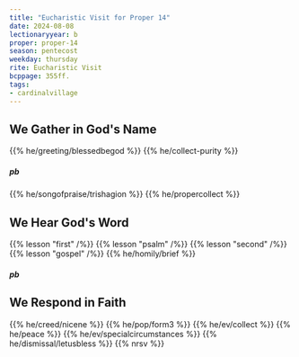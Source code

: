 ```yaml
---
title: "Eucharistic Visit for Proper 14"
date: 2024-08-08
lectionaryyear: b
proper: proper-14
season: pentecost
weekday: thursday
rite: Eucharistic Visit
bcppage: 355ff.
tags:
- cardinalvillage
---
```

## We Gather in God's Name
{{% he/greeting/blessedbegod %}}
{{% he/collect-purity %}}
##### pb
{{% he/songofpraise/trishagion %}}
{{% he/propercollect %}}
## We Hear God's Word
{{% lesson "first" /%}}
{{% lesson "psalm" /%}}
{{% lesson "second" /%}}
{{% lesson "gospel" /%}}
{{% he/homily/brief %}}
##### pb
## We Respond in Faith
{{% he/creed/nicene %}}
{{% he/pop/form3 %}}
{{% he/ev/collect %}}
{{% he/peace %}}
{{% he/ev/specialcircumstances %}}
{{% he/dismissal/letusbless %}}
{{% nrsv %}}


